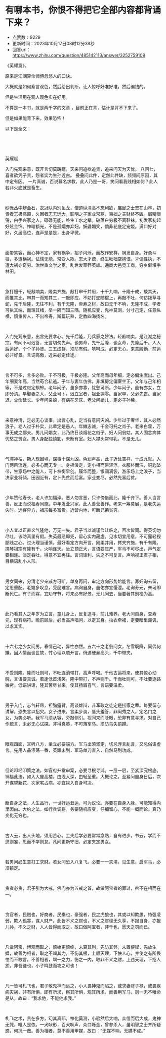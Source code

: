 # 有哪本书，你恨不得把它全部内容都背诵下来？
- 点赞数：9229
- 更新时间：2023年10月17日08时12分38秒
- 回答url：https://www.zhihu.com/question/485142113/answer/3252759109
<body>
 <p data-pid="Nj4V4TUK">《英耀篇》。</p>
 <p data-pid="-ebsy3nB">原来是江湖算命师傅忽悠人的口诀。</p>
 <p data-pid="6BW7Q7Nx">大概就是如何察言观色，然后给出判断，让人惊呼好准好准，然后骗钱的。</p>
 <p data-pid="7Pz4OOEj">但是生活用在观人观色实在好用。</p>
 <p data-pid="Y6d6cu2d">不算是一本书，就是两千字的文章 ，目前正在背，估计是背不下来了。</p>
 <p data-pid="Sm8xIE3m">但是如果能背下来，效果恐怖！</p>
 <p data-pid="zw_zJek2">以下是全文：</p>
 <p class="ztext-empty-paragraph"><br></p>
 <p class="ztext-empty-paragraph"><br></p>
 <p data-pid="ZmgYZnFi">英耀赋</p>
 <p data-pid="dF6fjuHn">入门先观来意，既开言切莫踌躇，天来问追欲追贵，追来问天为天忧。 八问七，喜者欲凭子贵，怨者实为生孙近古。 叠叠问此件，定然此件缺，频频问原因，其中定有因。 一片真诚，百说慕名求教，此人乃是一哥，笑问看我贱相如何？此人若非火底就是畜生。</p>
 <p class="ztext-empty-paragraph"><br></p>
 <p data-pid="7WHP7I4Q">砂砾丛中辨金石，衣冠队内别鱼龙，僧道纵清高不忘利欲，庙廊之士志在山林，初贵者志极高超，久困者志无远大，聪明之子家业常寒，百拙之夫财终不匮。眉精眼锐，白手兴家之人，碌碌无能，终生工水之辈。破落户穷极不离鞋袜，初发家初起好炫金饰。神暗额光，不是孤孀亦弃妇，妖婆媚笑，倘非花底定宠姬。满口好对好，久居高位，连声是是是，出身卑微。</p>
 <p class="ztext-empty-paragraph"><br></p>
 <p data-pid="wW7iNvsg">面带笑容，而心神不定，家有祸争，招子闪烁，而故作安祥，祸发自身。好勇斗狠，多遭横祸。怯懦无能，常受人欺。志大才疏，终生咄咄空抱恨。才偏性执，不遭大祸亦奇穷。治世重文学之臣，乱世发草莽英雄。通商大邑竞工商，穷乡僻壤争林田。</p>
 <p class="ztext-empty-paragraph"><br></p>
 <p data-pid="LOrG0P0m">急打慢千，轻敲响卖，隆卖齐施，敲打审千并用，十千九响，十隆十成，敲其天，而推其比，审其一而知其三，一敲即应，不妨打蛇随棍上，再敲不吐，何仿拨草寻蛇，先千后隆，无往不利，有千无隆，帝寿之材，故曰无千不响，无隆不成，学者可执其端，而理其绪，举一隅而知三隅，随机应变，鬼神莫测，分寸己定，任意纵横，慎重传人，不出帝寿，斯篇玩熟，定教四海扬名。</p>
 <p class="ztext-empty-paragraph"><br></p>
 <p data-pid="evNRvRSF">入门先观来意，出言先要拿心。先千后隆，乃兵家之妙法。轻敲响卖，是江湖之秘宗。有问不可迟答，无言切勿先声。谈男命，先千后隆，谈女命，先隆后千。人人后运好，个个子孙贤。三五成群，须防有假。嘻呵成，必定无心。来意殷勤，前运必非好景。言词高傲，近来必定佳途。</p>
 <p class="ztext-empty-paragraph"><br></p>
 <p data-pid="gmA3hT4W">言不可多，言多必败。千不可极，千极必隆。父年高而母年细，定必偏生庶出。己年细妻年高，当然苟合私逃。子年与妻年仿佛，非填房定偏室坐正。父年与己年相等，不是过继定螟蛉。老年问子，虽多亦寡，忧愁可断。少年问子，虽有亦女，立即分清。早娶妻之人，父业可卜。迟立室者，祖业凋零。当家早，父必先丧。当家迟，父命延长。少年问亲娘，有病在牙床。老父问娇儿，定必子孙稀。</p>
 <p class="ztext-empty-paragraph"><br></p>
 <p data-pid="uPfaws-M">来意神清，定必无心谈事。出言心乱，定当有意问灾凶。少年过于奢华，其人必然浪子。老人过于朴实，此辈定是愚人。年嫩志诚，千金可托之肖子。老来白霍，万事无成之鄙夫。男儿问娼女，此乃终日谈烟花之俗子。妇人问翁姑，其人固念病体忧愁之贤女。男人身配独锁匙，未断有室。妇人襟头常带乳，不是无儿。</p>
 <p class="ztext-empty-paragraph"><br></p>
 <p data-pid="KFlbj7Bx">气滞神枯，斯人现困境，谋事十谋九凶。色润声高，此子近处吉祥，十成九就。入门两目流连，必多心而无专一。身摇浪定，定小相而带轻浮。衣服朴而洁，铜匙坠带，生意场中之能人，可卜权衡早创。履华而整，银圆满袋，游乐场上之浪子，当决家业将倾。田园近有，定卜先贫而后富。家业变尽，必然先富后贫。</p>
 <p class="ztext-empty-paragraph"><br></p>
 <p data-pid="u6n5BS-A">少年赞他寿长，老人许加福泽。恶人勿言恶，只许傍借而此，隆千齐下。善人当言善，反正而说福寿同施。中年发业兴家，此人善营善作。老来一筹莫展，是老失运失时。远客异方，祖宗每多富贵。近营内地，可断兄弟贫穷。</p>
 <p class="ztext-empty-paragraph"><br></p>
 <p data-pid="yGMRkMmc">小人宜以正直义气隆他，万无一失。君子当以诚谨俭让临之，百次皆同。得英切勿尽吐，该防真里有假。失英最忌即兜，留心实内藏虚。见水切宜用意，不可露轻视鄙贱之心。过火理当谨慎，最好看定方向开言。刚柔并用，拷夹齐施，有千有隆。携琴祖宗有隆有千，火响连天。坐立顶正大，言语要庄严，军马不可尽出，声气定要相连。淡定吞吐，得意不宜再往。言词锋利、失之不可复言。声响视正君子相，目横语乱小人形。</p>
 <p class="ztext-empty-paragraph"><br></p>
 <p data-pid="lQs5wnQg">男女同来，分清老少亲戚方可断。单身再问，审定方向形势始能言。寡妇询去留，定思重配。老媪多叹息，受屈难言。病询自身，虽佑亦宜慢泄。老询寿元，未可即断死亡。有子而寡，宜劝守节，将来必有好景。无儿问去，当要著其别栖为高。</p>
 <p class="ztext-empty-paragraph"><br></p>
 <p data-pid="zyvnG7pJ">此乃看其人之年岁为立言。童儿身上，反复追寻，前儿难养。老大问自身，查寿元，现有病符。瞻前顾后，必当高声唱问，以定其身。拉衣牵裙，定要暗里藏讥，以求其实。</p>
 <p class="ztext-empty-paragraph"><br></p>
 <p data-pid="Je-y9EuJ">十六七之少女问男，春情己动，异性亦然。五六十之老翁问女，冬雪既降，同偶何嫌。因人情而谈世故，忖心理以顺开言。俏遇硬鼻高头，千中带夹。</p>
 <p class="ztext-empty-paragraph"><br></p>
 <p data-pid="p-Bq9yGp">不受则隆。隆而吐则可，不吐连消带打，高声呼喝。千他古运将来，使其惊心动魄，言语要真诚。若逢低首浅笑，隆中带打，不声则千。千而吐则可，不吐要逐路微拷。低语讲话，隆其苦尽甘来，使其扬眉喜气，言语要温柔。</p>
 <p class="ztext-empty-paragraph"><br></p>
 <p data-pid="qFmbp5Gg">男子入门，志气轩昂，袒胸露臂，高谈雄辩，非军政之徒定是捞家之辈。每要留心讲解，恐失言以招灾。女子进来，言柔步淡，低头羞答，非闺秀之人，定名门之女，为势必听。我军马须从容，旁敲侧引。视同来而眨眼，恐非有意寻求。对自己作疏言，未必无心试探。非得真英，不可落军马。须防马失前蹄。</p>
 <p class="ztext-empty-paragraph"><br></p>
 <p data-pid="FF40BNmG">眼观四面，耳听八方，坐立必要端方。军马出须坚定，切忌浮言乱言，又忌俗语虚言。先用人品涤荡一番，英耀未到，军马单刀直入，自然马到功成。</p>
 <p class="ztext-empty-paragraph"><br></p>
 <p data-pid="i0pi-fAO">但论叩经叩策之法，如官府升堂审案，必要寻根寻鸿。一层一层，至紧深究根底。祸福此法，如入大座高楼，由浅入深，由轻至重。大概论之。至紧问自身日后，次开谋望新花，次家宅占病，亦宜挨入自身可决。</p>
 <p class="ztext-empty-paragraph"><br></p>
 <p data-pid="gsUBjaHP">断自身之法，人生品行，一世好运丑运，可为议论。亦要在自身入脉，可能知得内里因由。大约之法，如行兵调将，务要随机应变，仔细留心，不能一概而论。真乃变化无穷也。</p>
 <p class="ztext-empty-paragraph"><br></p>
 <p data-pid="whxTEKYE">古人云，出人头地，须用苦心。工夫后学必要常常念熟，自有进步。书云，学而不思则妄，思而不学则怠。凡间更新守旧，必定夹定男女。</p>
 <p class="ztext-empty-paragraph"><br></p>
 <p data-pid="ER8iVSK9">若男问必生意打工求财。若女问恐入八复飞。必要一一夹清。见生意，启军马，必须镇定。</p>
 <p class="ztext-empty-paragraph"><br></p>
 <p data-pid="Sc1DvjDo">贪者必贪，君子引为大戒，佛门亦为五戒之首，故做阿宝者的罪过，咎不在相而在一。</p>
 <p class="ztext-empty-paragraph"><br></p>
 <p data-pid="SQFBUpwF">贪官者，民贼也，好商者，民橐也，豪强者，民之虎狼也，其或以知欺愚，恃强凌弱，欺人孤寡，谋人财产，此皆不义之财也，不义之财理无久享，不报自身，亦报儿孙，不义之财，人人皆得而取之，故曰做阿宝者，非千也，愿天之罚而已。</p>
 <p class="ztext-empty-paragraph"><br></p>
 <p data-pid="o1XKQUx_">凡做阿宝，博观而取之，慎始更慎终，未算其利，先防其弊，未置梗媒，先放生媒，故善为相者，取之不竭其力，不伤其根，上顺天理，下怏人心，并使之有所畏怯而不敢言。不善相者，竭一之力，伤之一内，取非不义之财，上违天理，下招人怨，非吾徒也，小子鸣鼓而攻之可也！</p>
 <p class="ztext-empty-paragraph"><br></p>
 <p data-pid="UIx-gkaM">凡一皆可札飞也，君子敬鬼神而远之，小人畏神鬼而陷之，或求妻财子禄，或畏疾病灾祸，非有所惧，即有所求，察其所惧，观其所求，而善用军马，则一无不唯命是从，故曰：“我求他，不能他求我。”</p>
 <p class="ztext-empty-paragraph"><br></p>
 <p data-pid="O_0Uen8i">札飞之术，贵在多方，幻其真耶，神化莫测，小验然后大响，众信而后大成，鬼神无凭，唯人是依。一犬吠形，百犬吠声，众口烁金，曾参杀人，虽明智之士齐所疑惑，何况一哉。善为相者，莫不善用甲媒，故曰：“无媒不响，无媒不成。”</p>
 <p></p>
</body>